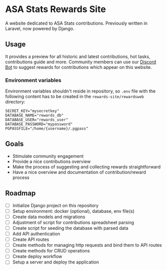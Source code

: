 # ASA Stats Rewards Site

A website dedicated to ASA Stats contributions. Previously written in Laravel, now powered by Django.

## Usage

It provides a preview for all historic and latest contributions, hot tasks, contributions guide and more. Community members can use our [Discord Bot](url) to suggest rewards for contributions which appear on this website.

### Environment variables

Environment variables shouldn't reside in repository, so `.env` file with the following content has to be created in the `rewards-site/rewardsweb` directory:

```
SECRET_KEY="mysecretkey"
DATABASE_NAME="rewards_db"
DATABASE_USER="rewards_user"
DATABASE_PASSWORD="mypassword"
PGPASSFILE="/home/{username}/.pgpass"
```

## Goals

- Stimulate community engagement 
- Provide a nice contributions overview
- Make the process of suggesting and collecting rewards straightforward
- Have a nice overview and documentation of contribution/reward process

## Roadmap

- [ ] Initialize Django project on this repository
- [ ] Setup environment: docker (optional), database, env file(s)
- [ ] Create data models and migrations
- [ ] Adjustment of script for contributions spreadsheet parsing
- [ ] Create script for seeding the database with parsed data
- [ ] Add API authentication
- [ ] Create API routes
- [ ] Create methods for managing http requests and bind them to API routes
- [ ] Create methods for CRUD operations
- [ ] Create deploy workflow
- [ ] Setup a server and deploy the application
